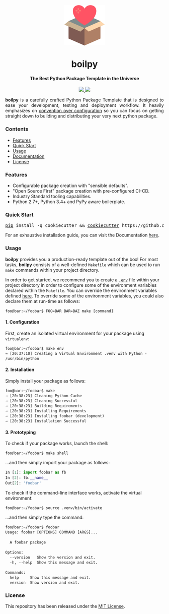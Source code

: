 <!-- HEADER -->
<div align="center">
    <img src=".github/assets/logo.png" height="128"> 
    <h1>
        boilpy
    </h1>
    <h4>The Best Python Package Template in the Universe</h4>
</div>

<!-- BADGES -->
<p align="center">
	<a href="https://saythanks.io/to/achillesrasquinha">
		<img src="https://img.shields.io/badge/Say%20Thanks-🦉-1EAEDB.svg?style=flat-square">
	</a>
	<a href="https://paypal.me/achillesrasquinha">
		<img src="https://img.shields.io/badge/donate-💵-f44336.svg?style=flat-square">
	</a>
</p>

<div align="justify">
	<b>boilpy</b> is a carefully crafted Python Package Template that is designed to ease your development, testing and deployment workflow. It heavily emphasizes on <a href="https://en.wikipedia.org/wiki/Convention_over_configuration" target="_blank">convention over configuration</a> so you can focus on getting straight down to building and distributing your very next python package.
</div>

### Contents

* [Features](#features)
* [Quick Start](#quick-start)
* [Usage](#usage)
* [Documentation](docs)
* [License](#license)

### Features

* Configurable package creation with "sensible defaults".
* "Open Source First" package creation with pre-configured CI-CD.
* Industry Standard tooling capabilities.
* Python 2.7+, Python 3.4+ and PyPy aware boilerplate.

### Quick Start

<div align="center">
	<pre><a href="https://github.com/pypa/pip" target="_blank">pip</a> install -q cookiecutter && <a href="https://github.com/audreyr/cookiecutter" target="_blank">cookiecutter</a> https://github.com/achillesrasquinha/boilpy</pre>
</div>

For an exhaustive installation guide, you can visit the Documentation [here](docs/installation.md).

### Usage

**boilpy** provides you a production-ready template out of the box! For most tasks, **boilpy** consists of a well-defined `Makefile` which can be used to run `make` commands within your project directory.

In order to get started, we recommend you to create a [`.env`](https://12factor.net/config) file within your project directory in order to configure some of the environment variables declared within the `Makefile`. You can override the environment variables defined [here](docs/index.md#environment-variables). To override some of the environment variables, you could also declare them at run-time as follows:

```console
foo@bar:~/foobar$ FOO=BAR BAR=BAZ make [command]
```

#### 1. Configuration

First, create an isolated virtual environment for your package using `virtualenv`:

```console
foo@bar:~/foobar$ make env
→ [20:37:10] Creating a Virtual Environment .venv with Python - /usr/bin/python
```

#### 2. Installation

Simply install your package as follows:

```console
foo@bar:~/foobar$ make
→ [20:38:23] Cleaning Python Cache
→ [20:38:23] Cleaning Successful
→ [20:38:23] Building Requirements
→ [20:38:23] Installing Requirements
→ [20:38:23] Installing foobar (development)
→ [20:38:23] Installation Successful
```

#### 3. Prototyping

To check if your package works, launch the shell:

```console
foo@bar:~/foobar$ make shell
```

...and then simply import your package as follows:

```python
In [1]: import foobar as fb
In [2]: fb.__name__
Out[2]: 'foobar'
```

To check if the command-line interface works, activate the virtual environment:

```console
foo@bar:~/foobar$ source .venv/bin/activate
```

...and then simply type the command:

```console
foo@bar:~/foobar$ foobar
Usage: foobar [OPTIONS] COMMAND [ARGS]...

  A foobar package

Options:
  --version   Show the version and exit.
  -h, --help  Show this message and exit.

Commands:
  help     Show this message and exit.
  version  Show version and exit.
```

### License

This repository has been released under the [MIT License](LICENSE).